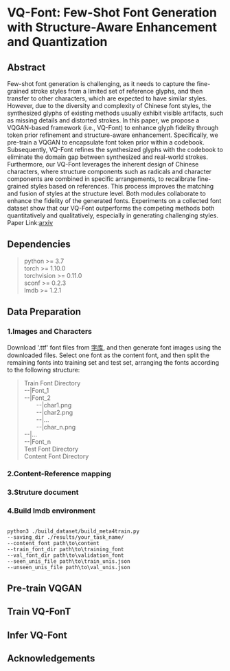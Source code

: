 # VQ-Font: Few-Shot Font Generation with Structure-Aware Enhancement and Quantization
## Abstract
Few-shot font generation is challenging, as it needs to capture the fine-grained stroke styles from a limited set of reference glyphs, and then transfer to other characters, which are expected to have similar styles. However, due to the diversity and complexity of Chinese font styles, the synthesized glyphs of existing methods usually exhibit visible artifacts, such as missing details and distorted strokes. In this paper, we propose a VQGAN-based framework (i.e., VQ-Font) to enhance glyph fidelity through token prior refinement and structure-aware enhancement. Specifically, we pre-train a VQGAN to encapsulate font token prior within a codebook. Subsequently, VQ-Font refines the synthesized glyphs with the codebook to eliminate the domain gap between synthesized and real-world strokes. Furthermore, our VQ-Font leverages the inherent design of Chinese characters, where structure components such as radicals and character components are combined in specific arrangements, to recalibrate fine-grained styles based on references. This process improves the matching and fusion of styles at the structure level. Both modules collaborate to enhance the fidelity of the generated fonts. Experiments on a collected font dataset show that our VQ-Font outperforms the competing methods both quantitatively and qualitatively, especially in generating challenging styles.  
Paper Link:[arxiv](https://arxiv.org/pdf/2308.14018.pdf)
## Dependencies
>python >= 3.7  
 torch >= 1.10.0  
 torchvision >= 0.11.0  
 sconf >= 0.2.3  
 lmdb >= 1.2.1
## Data Preparation
### 1.Images and Characters 
Download '.ttf' font files from [字库](https://www.foundertype.com/), and then generate font images using the downloaded files. Select one font as the content font, and then split the remaining fonts into training set and test set, arranging the fonts according to the following structure:
>Train Font Directory  
--|Font_1  
--|Font_2  
&emsp;&emsp;--|char1.png  
&emsp;&emsp;--|char2.png  
&emsp;&emsp;--|...  
&emsp;&emsp;--|char_n.png  
--|...  
--|Font_n  
Test Font Directory  
Content Font Directory

### 2.Content-Reference mapping
### 3.Struture document
### 4.Build lmdb environment

```

python3 ./build_dataset/build_meta4train.py 
--saving_dir ./results/your_task_name/ 
--content_font path\to\content 
--train_font_dir path\to\training_font 
--val_font_dir path\to\validation_font 
--seen_unis_file path\to\train_unis.json 
--unseen_unis_file path\to\val_unis.json

```
## Pre-train VQGAN
## Train VQ-FonT
## Infer VQ-Font
## Acknowledgements

